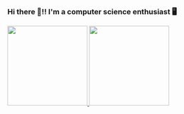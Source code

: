 ### Hi there 👋!! I'm a computer science enthusiast 🖥️

<!--
**gxrj/gxrj** is a ✨ _special_ ✨ repository because its `README.md` (this file) appears on your GitHub profile.

Here are some ideas to get you started:

- 🔭 I’m currently working on ...
- 🌱 I’m currently learning ...
- 👯 I’m looking to collaborate on ...
- 🤔 I’m looking for help with ...
- 💬 Ask me about ...
- 📫 How to reach me: ...
- 😄 Pronouns: ...
- ⚡ Fun fact: ...
-->
<div>
 <a href="https://github.com/gxrj">
    <img src ="https://github-readme-stats.vercel.app/api/top-langs/?username=gxrj&theme=dracula&layout=compact" height="180px">
    <img src ="https://github-readme-stats.vercel.app/api?username=gxrj&show_icons=true&theme=dracula" height="180px">
 </a>
</div>
  
